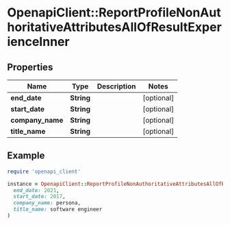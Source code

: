 # OpenapiClient::ReportProfileNonAuthoritativeAttributesAllOfResultExperienceInner

## Properties

| Name | Type | Description | Notes |
| ---- | ---- | ----------- | ----- |
| **end_date** | **String** |  | [optional] |
| **start_date** | **String** |  | [optional] |
| **company_name** | **String** |  | [optional] |
| **title_name** | **String** |  | [optional] |

## Example

```ruby
require 'openapi_client'

instance = OpenapiClient::ReportProfileNonAuthoritativeAttributesAllOfResultExperienceInner.new(
  end_date: 2021,
  start_date: 2017,
  company_name: persona,
  title_name: software engineer
)
```

